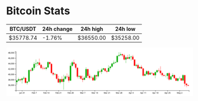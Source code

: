 # Bitcoin Stats

BTC/USDT|24h change|24h high|24h low|
|---|---|---|---|
|$35778.74|-1.76%|$36550.00|$35258.00|

<img src="./chart.svg">
